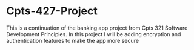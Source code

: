 # Cpts-427-Project
This is a continuation of the banking app project from Cpts 321 Software Development Principles.  In this project I will be adding encryption and authentication features to make the app more secure
